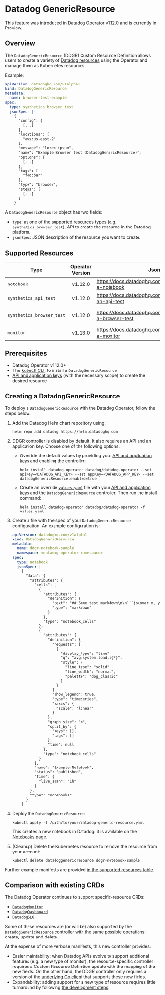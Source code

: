 # Datadog GenericResource

This feature was introduced in Datadog Operator v1.12.0 and is currently in Preview.

## Overview

The `DatadogGenericResource` (DDGR) Custom Resource Definition allows users to create a variety of [Datadog resources](#supported-resources) using the Operator and manage them as Kubernetes resources. 

Example:
```yaml
apiVersion: datadoghq.com/v1alpha1
kind: DatadogGenericResource
metadata:
  name: browser-test-example
spec:
  type: synthetics_browser_test
  jsonSpec: |-
    {
      "config": {
        [...]
      },
      "locations": [
        "aws:us-east-2"
      ],
      "message": "lorem ipsum",
      "name": "Example Browser test (DatadogGenericResource)",
      "options": {
        [...]
      },
      "tags": [
        "foo:bar"
      ],
      "type": "browser",
      "steps": [
        [...]
      ]
    }
```

A `DatadogGenericResource` object has two fields:
* `type`: as one of the [supported resources types](#supported-resources) (e.g. `synthetics_browser_test`), API to create the resource in the Datadog platform.
* `jsonSpec`: JSON description of the resource you want to create.

## Supported Resources

| Type                      | Operator Version | Json template                                                           | Example manifest                                                                     |
|---------------------------|:----------------:|------------------------------------------------------------------------ |:------------------------------------------------------------------------------------:|
| `notebook`                | v1.12.0          | https://docs.datadoghq.com/api/latest/notebooks/#create-a-notebook      | [Notebook manifest](../examples/datadoggenericresource/notebook-sample.yaml)         |
| `synthetics_api_test`     | v1.12.0          | https://docs.datadoghq.com/api/latest/synthetics/#create-an-api-test    | [API test manifest](../examples/datadoggenericresource/api-test-sample.yaml)         |
| `synthetics_browser_test` | v1.12.0          | https://docs.datadoghq.com/api/latest/synthetics/#create-a-browser-test | [Browser test manifest](../examples/datadoggenericresource/browser-test-sample.yaml) |
| `monitor`                 | v1.13.0          | https://docs.datadoghq.com/api/latest/monitors/#create-a-monitor        | [Monitor manifest](../examples/datadoggenericresource/monitor-sample.yaml)           |

## Prerequisites

* Datadog Operator v1.12.0+
* The [kubectl CLI][1], to install a `DatadogGenericResource`
* [API and application keys][2] (with the necessary scope) to create the desired resource

## Creating a DatadogGenericResource

To deploy a `DatadogGenericResource` with the Datadog Operator, follow the steps below:

1. Add the Datadog Helm chart repository using:
    ```shell
    helm repo add datadog https://helm.datadoghq.com
    ```

2. DDGR controller is disabled by default. It also requires an API and an application key. Choose one of the following options:
    * Override the default values by providing your [API and application keys][2] and enabling the controller:
      ```shell
      helm install datadog-operator datadog/datadog-operator --set apiKey=<DATADOG_API_KEY> --set appKey=<DATADOG_APP_KEY> --set datadogGenericResource.enabled=true
      ```
    * Create an override [`values.yaml`][3] file with your [API and application keys][2] and the `DatadogGenericResource` controller. Then run the install command:
      ```shell
      helm install datadog-operator datadog/datadog-operator -f values.yaml
      ```

3. Create a file with the spec of your `DatadogGenericResource` configuration. An example configuration is:
    ```yaml
    apiVersion: datadoghq.com/v1alpha1
    kind: DatadogGenericResource
    metadata:
      name: ddgr-notebook-sample
      namespace: <datadog-operator-namespace>
    spec:
      type: notebook
      jsonSpec: |-
        {
          "data": {
            "attributes": {
              "cells": [
                {
                  "attributes": {
                    "definition": {
                      "text": "## Some test markdown\n\n```js\nvar x, y;\nx = 5;\ny = 6;\n```",
                      "type": "markdown"
                    }
                  },
                  "type": "notebook_cells"
                },
                {
                  "attributes": {
                    "definition": {
                      "requests": [
                        {
                          "display_type": "line",
                          "q": "avg:system.load.1{*}",
                          "style": {
                            "line_type": "solid",
                            "line_width": "normal",
                            "palette": "dog_classic"
                          }
                        }
                      ],
                      "show_legend": true,
                      "type": "timeseries",
                      "yaxis": {
                        "scale": "linear"
                      }
                    },
                    "graph_size": "m",
                    "split_by": {
                      "keys": [],
                      "tags": []
                    },
                    "time": null
                  },
                  "type": "notebook_cells"
                }
              ],
              "name": "Example-Notebook",
              "status": "published",
              "time": {
                "live_span": "1h"
              }
            },
            "type": "notebooks"
          }
        }
    ```

4. Deploy the `DatadogGenericResource`:
    ```shell
    kubectl apply -f /path/to/your/datadog-generic-resource.yaml
    ```
    This creates a new notebook in Datadog: it is available on the [Notebooks](4) page.

5. (Cleanup) Delete the Kubernetes resource to remove the resource from your account:
    ```shell
    kubectl delete datadoggenericresource ddgr-notebook-sample
    ```

Further example manifests are provided [in the supported resources table](#supported-resources).


## Comparison with existing CRDs

The Datadog Operator continues to support specific-resource CRDs:
* [`DatadogMonitor`](./datadog_monitor.md)
* [`DatadogDashboard`](./datadog_dashboard.md)
* `DatadogSLO`

Some of these resources are (or will be) also supported by the `DatadogGenericResource` controller with the same possible operations: create, update and delete.

At the expense of more verbose manifests, this new controller provides:
* Easier maintability: when Datadog APIs evolve to support additional features (e.g. a new type of monitor), the resource-specific controller requires a Custom Resource Definition update with the mapping of the new fields. On the other hand, the DDGR controller only requires a version of the [underlying Go client][5] that supports these new fields.
* Expandability: adding support for a new type of resource requires little turnaround by following [the development steps](./datadog_generic_resource_dev.md).

[1]: https://kubernetes.io/docs/tasks/tools/#kubectl
[2]: https://docs.datadoghq.com/account_management/api-app-keys/
[3]: https://github.com/DataDog/helm-charts/blob/main/charts/datadog-operator/values.yaml
[4]: https://app.datadoghq.com/notebook/list
[5]: https://github.com/DataDog/datadog-api-client-go